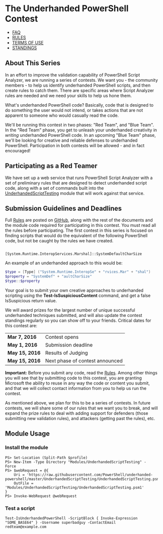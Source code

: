 # The Underhanded PowerShell Contest

-   [FAQ](http://github.com/powershell/underhanded-powershell/blob/master/FAQ.md)
-   [RULES](http://github.com/powershell/underhanded-powershell/blob/master/Rules.md)
-   [TERMS OF USE](http://underhanded-powershell.azurewebsites.net/TermsOfUse.html)
-   [STANDINGS](http://github.com/powershell/underhanded-powershell/blob/master/Current-Standings.md)

## About This Series

In an effort to improve the validation capability of PowerShell Script Analyzer, we are running a series of contests. We want you - the community members - to help us identify underhanded PowerShell scripts, and then create rules to catch them. There are specific areas where Script Analyzer rules are needed and we need your skills to help us hone them.

What's underhanded PowerShell code? Basically, code that is designed to do something the user would not intend, or takes actions that are not apparent to someone who would casually read the code.

We'll be running this contest in two phases: "Red Team", and "Blue Team". In the "Red Team" phase, you get to unleash your underhanded creativity in _writing_ underhanded PowerShell code. In an upcoming "Blue Team" phase, we'll be looking for creative and reliable defenses to underhanded PowerShell. Participation in both contests will be allowed - and in fact encouraged!

## Participating as a Red Teamer

We have set up a web service that runs PowerShell Script Analyzer with a set of preliminary rules that are designed to detect underhanded script code, along with a set of commands built into the [UnderhandedScriptTesting](https://github.com/PowerShell/underhanded-powershell/tree/master/UnderhandedScriptTesting) module that will work against that service.

## Submission Guidelines and Deadlines

Full [Rules](http://github.com/powershell/underhanded-powershell/blob/master/Rules.md) are posted on [GitHub](http://github.com/powershell/underhanded-powershell), along with the rest of the documents and the module code required for participating in this contest. You must read all the rules before participating. The first contest in this series is focused on finding scripts that would do the equivalent of the following PowerShell code, but not be caught by the rules we have created.

`         [System.Runtime.InteropServices.Marshal]::SystemDefaultCharSize     `

An example of an underhanded approach to this would be:

``` powershell
$type = [Type] ("System.Runtime.InteropSe" + "rvices.Mar" + "shal")
$property = "SystemDef" + "aultCharSize"
$type::$property
```

Your goal is to submit your own creative approaches to underhanded scripting using the **Test-IsSuspiciousContent** command, and get a false IsSuspicious return value.

We will award prizes for the largest number of unique successful underhanded techniques submitted, and will also update the contest standings regularly so you can show off to your friends. Critical dates for this contest are:

|                  |                                 |
|------------------|---------------------------------|
| **Mar 7, 2016**  | Contest opens                   |
| **May 1, 2016**  | Submission deadline             |
| **May 15, 2016** | Results of Judging              |
| **May 15, 2016** | Next phase of contest announced |

**Important:** Before you submit any code, read the [Rules](http://github.com/powershell/underhanded-powershell/blob/master/Rules.md). Among other things you will see that by submitting code to this contest, you are granting Microsoft the ability to reuse in any way the code or content you submit, and that we will collect contact information from you to help us run the contest.

As mentioned above, we plan for this to be a series of contests. In future contests, we will share some of our rules that we want you to break, and will expand the prize rules to deal with adding support for defenders (those submitting new validation rules), and attackers (getting past the rules), etc.

## Module Usage

### Install the module

```
PS> Set-Location (Split-Path $profile)
PS> New-Item -Type Directory "Modules/UnderhandedScriptTesting" -Force 
PS> $webRequest = @{
    Uri = 'https://raw.githubusercontent.com/PowerShell/underhanded-powershell/master/UnderhandedScriptTesting/UnderhandedScriptTesting.psm1'
    OutFile = 'Modules/UnderhandedScriptTesting/UnderhandedScriptTesting.psm1'
}
PS> Invoke-WebRequest @webRequest
```

### Test a script

```
Test-IsUnderhandedPowerShell -ScriptBlock { Invoke-Expression "SOME_BASE64" } -Username superbadguy -ContactEmail redteam@example.com
```
